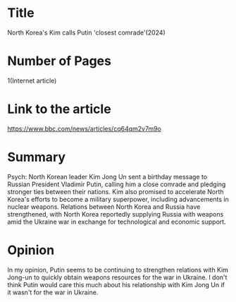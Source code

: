 # Title
North Korea's Kim calls Putin 'closest comrade'(2024)
# Number of Pages
1(Internet article)
# Link to the article
https://www.bbc.com/news/articles/cq64qm2v7m9o
# Summary
Psych: North Korean leader Kim Jong Un sent a birthday message to Russian President Vladimir Putin, calling him a close comrade and pledging stronger ties between their nations. Kim also promised to accelerate North Korea's efforts to become a military superpower, including advancements in nuclear weapons. Relations between North Korea and Russia have strengthened, with North Korea reportedly supplying Russia with weapons amid the Ukraine war in exchange for technological and economic support.
# Opinion
In my opinion, Putin seems to be continuing to strengthen relations with Kim Jong-un to quickly obtain weapons resources for the war in Ukraine.
I don't think Putin would care this much about his relationship with Kim Jong Un if it wasn't for the war in Ukraine.

